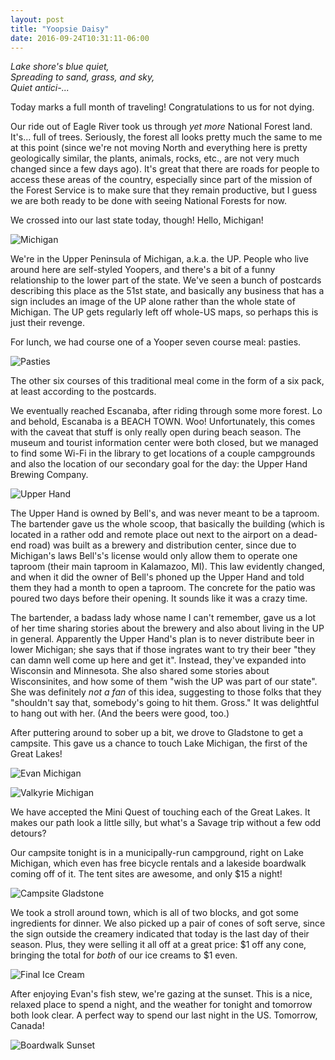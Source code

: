```yaml
---
layout: post
title: "Yoopsie Daisy"
date: 2016-09-24T10:31:11-06:00
---
```


<i>Lake shore's blue quiet,<br/>
Spreading to sand, grass, and sky,<br/>
Quiet antici-...</i>

Today marks a full month of traveling! Congratulations to us for not dying.

Our ride out of Eagle River took us through _yet more_ National Forest land. It's... full of trees. Seriously, the forest all looks pretty much the same to me at this point (since we're not moving North and everything here is pretty geologically similar, the plants, animals, rocks, etc., are not very much changed since a few days ago). It's great that there are roads for people to access these areas of the country, especially since part of the mission of the Forest Service is to make sure that they remain productive, but I guess we are both ready to be done with seeing National Forests for now.

We crossed into our last state today, though! Hello, Michigan!

![Michigan](https://lh3.googleusercontent.com/wJL9UszzWam98ZcIhQ1oUPTzgpK76KpyFAIFYC7Dd-JQyCV4qVtiB4xyTu9IZ6OigKfdYpYdhUG-GtHYv9YodLRPPKEVUomLlhs--57rPMIBGy_H8sPXsTVHEEEz4LiXD2Yb2V0AH6GefUGn0YFPbwKdVK_dtUc7oASMw2N_ipTX5VJ1tlq8-OGMY3nntm4waVsVR305it5zEOpatWCcTDZ3xhX4HsHCZKKk9WHrUMRnF-A_KWawVFJ_-ZaD_zI_B985Spuy1a9eEtw-1Aw-WNCr7oM0Jj1dFHBYAD3PCzXDOeMnfIdzxpOnqUBhJlF0IxXhFeYxyciCtZ0nMfbNHe2T5aQhepxf94iDgTrCiqtviobxGaW_0VlJcdMlQ10_pXYfWjYp6C619KMRDaI0_k9KB5hH13yqESZVnmlvV480mqDRUpzrQ-HpSg3LQ5v5PPA_8z7NgPriox2_mZR8SDlsQxrbJPuD0gEtEvvIicWB-LEtbTCB2T1kPjqO0YNCzWgFmvfVJ5T-BlheWmh81gSh_-kOD_tMfHRW4MDwFW86bkhIJURcMeCeEA8uNuw5F1FruJYagp6wXiiN2aWWhas9GAAyUci4g69LRbsypJ32jo4Iaw=w2480-h1396-no "Michigan")

We're in the Upper Peninsula of Michigan, a.k.a. the UP. People who live around here are self-styled Yoopers, and there's a bit of a funny relationship to the lower part of the state. We've seen a bunch of postcards describing this place as the 51st state, and basically any business that has a sign includes an image of the UP alone rather than the whole state of Michigan. The UP gets regularly left off whole-US maps, so perhaps this is just their revenge.

For lunch, we had course one of a Yooper seven course meal: pasties.

![Pasties](https://lh3.googleusercontent.com/TD-a0BmK-w0XfuMc1mM_Ono3efWYiNiuy_KKDjmDgIAhtSmnIfgfAcmPT_x5sBxcwFIlJfT9OtkJVUcsS9b5NGyL5qsmxJXaYcV0fQ8keeWi6xgO3G2M4_PlxdqmW3Ji9VZy0xZh0C-KMBde8HN1UkUrweVcz8LFx6b_XE4-ZCNvghISxhccTp3Ru3_PVwwUNnuuEkJrEoFFKBnmPurWrUnXBgVWPXLYZsz3LXxqR5E5iQo4X4Fpua4brjcVMDzqbTM7H9CeTOjKnnn5P5pqGH3F5hiaL3lkUroygoBILyPhXCtHYRUvLtqOXV3sYmA43bpqfW8V4IbawNMrgqkuJhdne6KlPRRirPXIYydoliFlWc-FMgUYwkrO-fjJacryC5y9_1krjq7OHUW47b-e8h23nQu9AWcN1hpTw_IdAL4Ks2zfjHdEIjGh8hbEo8FWipLy-_IDvR-r6qeDgxew11UgcwrtYj9MYTWvj0vEzx2Uqd3VamJNUtW8Lnj2K7rDQ3un8rKH-N7iIewt5syNOY-9XZbGC_AeKARtznj2UEgyTdz5rLj0lshDsS0EwAzQ514BWngOiAR1peVrs-9jZukN_wZdTZAWuTMKImOiqElRaJkBKg=w2480-h1404-no "Pasties")

The other six courses of this traditional meal come in the form of a six pack, at least according to the postcards.

We eventually reached Escanaba, after riding through some more forest. Lo and behold, Escanaba is a BEACH TOWN. Woo! Unfortunately, this comes with the caveat that stuff is only really open during beach season. The museum and tourist information center were both closed, but we managed to find some Wi-Fi in the library to get locations of a couple campgrounds and also the location of our secondary goal for the day: the Upper Hand Brewing Company.

![Upper Hand](https://lh3.googleusercontent.com/Yrgn6qrUKnF9NJKEU6RRLzP7CYD9_mXGxEnwe6FT0uujYNrV6rboxWlXaaA6SSynxxw1w7WO2XSH8d6SndAnvhFGb6Zws34ncdrYju_njSdNeqzPPAJ11slfWRPtfwdid2wDIby5MgzriEV1LQ_n5DRxZCpX-K8gU83tkpXL2ujRo-7UvMMDGS6p6ihvly53I92oSzB4BFNn49kXzjfAOJAl8pavvfQ-sHILa87myR45RPmWJFvPIiEGK8LPg41CdrmjDpH4CUDad4hLXEuWdaTzOBD7NgRC-u5MYu2e2TJ9QOayqubL1Ly6D26fAaT9awwA_vggS-Qxzl7VrzHOkyUJOg5jCzXFh19YWesOmRR5gACDrtPXVD3Evy-uT9o4NIwtmPI24x3MXzl6yebYY4HEYxEpWwK6rtizfWcbdheevYl8gZzkQRftWLPSGOCnbnuhdVIj3rJDpcTDOwpbKZo25HSzzq6Rcrb8uYE-C179Gho90K3aLVeL-mEuvkWqq15E3JDSa4v-EALexG4BC-nhSzaaJXsHm15f0aRCOgyGLGCS23bK3dcKJN-PBoJF-qpjMuEDf7m8Cdiph0W6ho8K6SUMNBrZ9-W6c3A7DQC_YW6Grw=w2480-h1404-no "Upper Hand")

The Upper Hand is owned by Bell's, and was never meant to be a taproom. The bartender gave us the whole scoop, that basically the building (which is located in a rather odd and remote place out next to the airport on a dead-end road) was built as a brewery and distribution center, since due to Michigan's laws Bell's's license would only allow them to operate one taproom (their main taproom in Kalamazoo, MI). This law evidently changed, and when it did the owner of Bell's phoned up the Upper Hand and told them they had a month to open a taproom. The concrete for the patio was poured two days before their opening. It sounds like it was a crazy time.

The bartender, a badass lady whose name I can't remember, gave us a lot of her time sharing stories about the brewery and also about living in the UP in general. Apparently the Upper Hand's plan is to never distribute beer in lower Michigan; she says that if those ingrates want to try their beer "they can damn well come up here and get it". Instead, they've expanded into Wisconsin and Minnesota. She also shared some stories about Wisconsinites, and how some of them "wish the UP was part of our state". She was definitely _not a fan_ of this idea, suggesting to those folks that they "shouldn't say that, somebody's going to hit them. Gross." It was delightful to hang out with her. (And the beers were good, too.)

After puttering around to sober up a bit, we drove to Gladstone to get a campsite. This gave us a chance to touch Lake Michigan, the first of the Great Lakes!

![Evan Michigan](https://lh3.googleusercontent.com/yy7fIpRadrFeRsJ3xYdSOh-TyyEcd0NU4tEpcoJlNVpYFLHwIo2-cebtpM3TYPgVRrTVpxsxcfrcYk7wTSgIYZHCxs-ETh-hlFQGdfhhLHsA7RvZZCoZ36VOSGtUnXPU8qIWREG-VFmWvVmihHyV88mzyIFtH95IsBnNASmffbAx7a-saMs-vMWr5zLcBqJO7CRIdBhgVf2SjJxS2o8kQ9tlQTxgu-4XKZSjvx0xpTvRue0UggM-ZafZ71zpTKUWQVTm79enQ_EG7H66PYzwqRtCtxcz8jlA-fWF-tjKJgfkRKAH48eVP2eKtoF3C2vharoH-bPnZWplIePeV2ngEgGaJ8HHnWaqMl18vtjBLM4WcJvtZDds37MwU_nwnz8v3XUhBQ2JL35i4-hSPxu-0C_xhDZWd2-O6U3DMJpqTRM0Wos18NsqOLfIQijuBnNbYfzcZFjHefqJD7zryqRUrGpBj59BYAEDS02qQMqiiuxkDkdNSikc6FZ79gXtSiHAJLvlos8drTJc1x2lKSBCLBmVkcR90bjf83vg3iv6JXQmytaFUT6Bl89oFw6enx0l2Je5O232aHOcRn-L99AtAR7pkYJGcCdgfApcVW9LVMkH5nv1aw=w2480-h1404-no "Evan touches Michigan")

![Valkyrie Michigan](https://lh3.googleusercontent.com/l9G1Y2oTYhQHZTbUl2KREKFQEa8vPomDj3pEGtdNXo-ZdXG0OuqDNoUDNgfjft34EtYWlCkWO2PZMo5ua3eWnOcEiqROd4E_h99aAThKguBoyIgyxAjs_UR9fHSAh6mw51XUhI2TNjlOosZ1_squ-y3RqVL7ZYwz4HY-Dna8YC2qJ9jn_0MbQ263tyL2XRd4kYHuPWEMToW4eTJYb986WVRfjB98eAGmq0HJpkyD62OB_xBTV0cpzShROi5d35CfYBT917EaFfxPYL560tICGnAR8ahSXyBaT8u90ne8sq5Lj0hHXF7HIcVp_XPmG3R5jdWIxt1vql7GOXBXLuuuxSW8i7gHnDvHb1wxDcFJ7phd8W1JLWAkTpacO-wX7iSwN1xET04ZueWIpYJ5-c5LtM4pW9yxTEb3tJRjx34kUy9mlHdLcUb5sM3hyNLW_QhFqLwMUBkZpH9DohQjjtpKwRMdHpF-FCVB0Ahu3KzQiGlInGVR3-wwu5GPuyEwsAPoJVFORgpT3R9KpfUbhs1derJgxvpESx4ezqkYacUFJpx8olkiAFZcPy6B_5PM7OX2pyAIpahRNCwdyJGNUCZedNrfoEEkOr8pTgSnf-0Bt9UosZhLZg=w2480-h1404-no "Valkyrie touches Michigan")

We have accepted the Mini Quest of touching each of the Great Lakes. It makes our path look a little silly, but what's a Savage trip without a few odd detours?

Our campsite tonight is in a municipally-run campground, right on Lake Michigan, which even has free bicycle rentals and a lakeside boardwalk coming off of it. The tent sites are awesome, and only $15 a night!

![Campsite Gladstone](https://lh3.googleusercontent.com/SzCmZRLeanYVRx8Q3NOFWmDc0-nEoIvbz7dal1psMoCKZYacIlXU2bmr98aN8OhikhdsoVDYEJo2Os3jwUIXebVlIx3evq7MxngVKS4vP7LD9QUnwNvNXrmu-nZ0OyT0SrsT3E_yg0GDuxxd1kQOKSicw_cXNAz3rZLA1VU7oFUS5N2YKw1W3tT75loBLE2qIMqod6joR2Ilf8gfjVhyu1bIqhuUclOTbZ6zDBvSpGw3naCVj2HzYtk8A_OgEw4BFHJ1Kn71jBg1MKcysRReAs2VS-8770hMdAg4PBgWRhucWwRxpFTd8WQYHnAsLC8SIYuqHUeV0DD77v-aWxPGM1WJc3XLm5TbERp0ECXgYqi3Kgw_mHbMjTA6HZnhYzUq9XEXRnrJtEBif8vzy95IFNHfGlovvkhzCsSuTMJAKO9ipcIYMDALm_wyEqAKN-YhJunqxHN1r02jfTHEp7Fz8vqFiZVT4tV8X6Rr9OOyHk7B3Lhu4HPDPTRBAVx8cBHbfw-F0JqnRZSNgtHwYEKgXyb3VwTofGO-Zb-w9s1kaW3Xb-I6zteGzmncx31xOJLxsDgGlDNqyu8OFABn47PTxyYCGlMOXJXiDxxvU8xNgSvBvUxA1w=w2480-h1404-no "Campsite Gladstone")

We took a stroll around town, which is all of two blocks, and got some ingredients for dinner. We also picked up a pair of cones of soft serve, since the sign outside the creamery indicated that today is the last day of their season. Plus, they were selling it all off at a great price: $1 off any cone, bringing the total for _both_ of our ice creams to $1 even.

![Final Ice Cream](https://lh3.googleusercontent.com/dOz8aYSri2b05uqKdNzery-f0lhRiBZp7b9I3pqf0NQEyJjY6Cp_CoBKMMz4i86oDJ8cNngG3GoqRCrF7zpl-RQIXM5B7eyGPzJOPHPro8YeCw1TEX2rfvFFidXqhf032RFCLgRBRSq-DdU2UHmBKDea9iPNnSYK8zgG61CRKhQCyjxCtmX4YBy8hSsvD-0exJESNcJS9eL4Sab3ANi_X-ny-k4wLxhc_tn_BTWTth48A8ZRiL8bEHycxmLs1pCY6TVLIzTRzPKU2NghDkCA4NsC7WnH8-xYLEkvrvNjyqDKKWtZJVSMZ_QZ_HbVZmAZsTEUuZD0B184FdFzG6bpzRJ0LvSVW5p5pfFNEz0bB2k6lfMCHq9K9XIYcfjMQE6nLEz907x1-xMqNi3YfDrEv-MPhqsrVxRrWPwQpWsetKl1HlLerqvgVJl_fQUuc6VM_VEo3K07l_VfbaY6MH3lBKBaCTmm0N2pu4czv16l1_YDb6CfV2nvDyR3A9ynJB29wgNKKWDP3B6qvEBdVJ0s0PrBR4-Rvn8hpLXUW5fOm2ymjsp82aCQa9hkIQjms7fyf64TOErG874OrDv_BsEaLamqqumZ7NKkcDOb7nXCbj5xLMPfTg=w2480-h1396-no "Final Ice Cream")

After enjoying Evan's fish stew, we're gazing at the sunset. This is a nice, relaxed place to spend a night, and the weather for tonight and tomorrow both look clear. A perfect way to spend our last night in the US. Tomorrow, Canada!

![Boardwalk Sunset](https://lh3.googleusercontent.com/k2cOeTCGw41qDvDLSsVIsMa9aoc4U5449G_r5tA9oMZcRyAZaIq1_zt56WwOfoN8amJdHqGeSJzNBsQRnnQWbyFbrdwEmy6gX-c5Cabl1u40_JfpCJB019e8SgsKlq-ipEPa533JkNI12peJ-vZ2c-cVjOw7h_kqOCZ0_ah3NvFBUwIjbc9TPwGQDBnbOCTYg8hUr022pyYTQaQ90nPbf9JjOj55tQVYODlAlf_hRTkA9YWvgCqdSMcYuza1uzUvQ9_ZwBKJzw4jS6JaC1FgPJ91KHBsZbgC9rOk6UFXifmEjRjCqiOK2GLuvzaUVDMNHXj4qtFQ_AdNVCnLokI6t_JSK2pOf6XDJQhX-0TJvAIK67Ek0UVQ9BD1lJO7GKdVwXReDUx9EUDTVukkdq2uyIRLMOU8HyMjShS9w4sM-RryvICBBCYAbhX3L5Il7gKpo5FQHaxYqzntcaF0kY8CQECv7RPGqkjpgXggBVAgoGY2wyOz6PPK6auR9U2B82b7Pn7yPGDQsi2R35dOJ3iyddWpdWvPFQ4Gu5Ar1_aR0Lza_qdZ4gJavGXHSShcplcEm8FSWHe07M6kufMrc653ZM6IgNHFSifS_mdXBPh72ZOOOzz6kA=w2480-h1404-no "Boardwalk Sunset")
